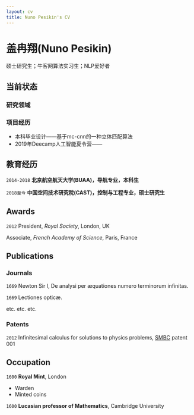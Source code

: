 ```yaml
---
layout: cv
title: Nuno Pesikin's CV
---
```

# 盖冉翔(Nuno Pesikin)
硕士研究生；牛客网算法实习生；NLP爱好者


## 当前状态



### 研究领域




### 项目经历

+ 本科毕业设计——基于mc-cnn的一种立体匹配算法
+ 2019年Deecamp人工智能夏令营——


## 教育经历

`2014-2018`
__北京航空航天大学(BUAA)，导航专业，本科生__

`2018至今`
__中国空间技术研究院(CAST)，控制与工程专业，硕士研究生__


## Awards

`2012`
President, *Royal Society*, London, UK

Associate, *French Academy of Science*, Paris, France



## Publications

<!-- A list is also available [online](http://scholar.google.co.uk/citations?user=LTOTl0YAAAAJ) -->

### Journals

`1669`
Newton Sir I, De analysi per æquationes numero terminorum infinitas. 

`1669`
Lectiones opticæ.

etc. etc. etc.

### Patents

`2012`
Infinitesimal calculus for solutions to physics problems, [SMBC](http://www.techdirt.com/articles/20121011/09312820678/if-patents-had-been-around-time-newton.shtml) patent 001


## Occupation

`1600`
__Royal Mint__, London

- Warden
- Minted coins

`1600`
__Lucasian professor of Mathematics__, Cambridge University



<!-- ### Footer

Last updated: May 2013 -->


